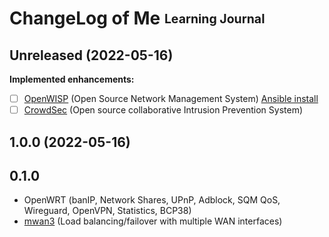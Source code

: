 # ChangeLog of Me <sub><sup>Learning Journal</sup></sub>

## Unreleased (2022-05-16)

**Implemented enhancements:**
- [ ] [OpenWISP](https://openwisp.org/) (Open Source Network Management System) [Ansible install](https://github.com/openwisp/ansible-openwisp2)
- [ ] [CrowdSec](https://crowdsec.net/) (Open source collaborative Intrusion Prevention System)

## 1.0.0 (2022-05-16)

## 0.1.0

- OpenWRT (banIP, Network Shares, UPnP, Adblock, SQM QoS, Wireguard, OpenVPN, Statistics, BCP38)
- [mwan3](https://openwrt.org/docs/guide-user/network/wan/multiwan/mwan3) (Load balancing/failover with multiple WAN interfaces)

<!---
**Implemented enhancements:**
**Fixed bugs:**
**Closed issues:**
**Merged pull requests:**
[Full Changelog](https://github.com/antoninchadima/antoninchadima/odkaz/)
-->
